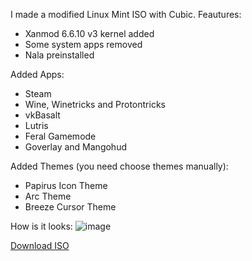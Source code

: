I made a modified Linux Mint ISO with Cubic.
Feautures:
- Xanmod 6.6.10 v3 kernel added
- Some system apps removed
- Nala preinstalled

Added Apps:
- Steam
- Wine, Winetricks and Protontricks
- vkBasalt
- Lutris
- Feral Gamemode
- Goverlay and Mangohud

Added Themes (you need choose themes manually):
- Papirus Icon Theme
- Arc Theme
- Breeze Cursor Theme

How is it looks:
![image](https://github.com/Efeisot/mint-xfce-cubic-iso/assets/104940108/a30e9e7d-659a-47c2-a363-f88c88aad11e)

[Download ISO](https://drive.google.com/file/d/1bx6SYmGS7IHCAlzXGiCKINJVOABg0JKp/view?usp=sharing)
